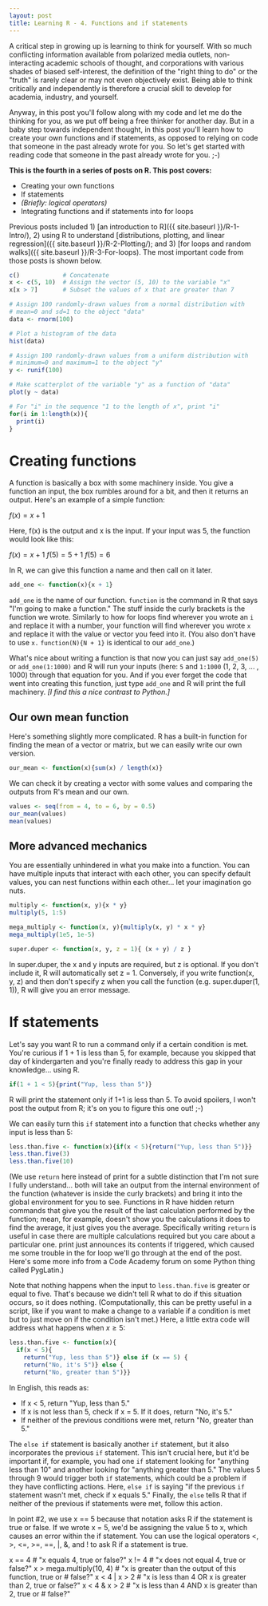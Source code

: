 ```yaml
---
layout: post
title: Learning R - 4. Functions and if statements
---
```

A critical step in growing up is learning to think for yourself. With so much conflicting information available from polarized media outlets, non-interacting academic schools of thought, and corporations with various shades of biased self-interest, the definition of the "right thing to do" or the "truth" is rarely clear or may not even objectively exist. Being able to think critically and independently is therefore a crucial skill to develop for academia, industry, and yourself.

Anyway, in this post you'll follow along with my code and let me do the thinking for you, as we put off being a free thinker for another day. But in a baby step towards independent thought, in this post you'll learn how to create your own functions and if statements, as opposed to relying on code that someone in the past already wrote for you. So let's get started with reading code that someone in the past already wrote for you. ;-)

**This is the fourth in a series of posts on R. This post covers:**
- Creating your own functions
- If statements
- *(Briefly: logical operators)*
- Integrating functions and if statements into for loops

Previous posts included 1) [an introduction to R]({{ site.baseurl }}/R-1-Intro/), 2) using R to understand [distributions, plotting, and linear regression]({{ site.baseurl }}/R-2-Plotting/); and 3) [for loops and random walks]({{ site.baseurl }}/R-3-For-loops). The most important code from those posts is shown below.

```r
c()            # Concatenate
x <- c(5, 10)  # Assign the vector (5, 10) to the variable "x"
x[x > 7]       # Subset the values of x that are greater than 7

# Assign 100 randomly-drawn values from a normal distribution with
# mean=0 and sd=1 to the object "data"
data <- rnorm(100)   

# Plot a histogram of the data
hist(data)           

# Assign 100 randomly-drawn values from a uniform distribution with
# minimum=0 and maximum=1 to the object "y"
y <- runif(100)       

# Make scatterplot of the variable "y" as a function of "data"
plot(y ~ data)       

# For "i" in the sequence "1 to the length of x", print "i"
for(i in 1:length(x)){  
  print(i)                
}
```

# Creating functions
A function is basically a box with some machinery inside. You give a function an input, the box rumbles around for a bit, and then it returns an output. Here's an example of a simple function:

$f(x) = x + 1$

Here, f(x) is the output and x is the input. If your input was 5, the function would look like this:

$f(x) = x + 1$
$f(5) = 5 + 1$
$f(5) = 6$

In R, we can give this function a name and then call on it later.

```r
add_one <- function(x){x + 1}
```

`add_one` is the name of our function. `function` is the command in R that says "I'm going to make a function." The stuff inside the curly brackets is the function we wrote. Similarly to how for loops find wherever you wrote an `i` and replace it with a number, your function will find wherever you wrote `x` and replace it with the value or vector you feed into it. (You also don't have to use `x.` `function(N){N + 1}` is identical to our `add_one`.)

What's nice about writing a function is that now you can just say `add_one(5)` or `add_one(1:1000)` and R will run your inputs (here: `5` and `1:1000` (1, 2, 3, ... , 1000) through that equation for you. And if you ever forget the code that went into creating this function, just type `add_one` and R will print the full machinery. *[I find this a nice contrast to Python.]*

## Our own mean function
Here's something slightly more complicated. R has a built-in function for finding the mean of a vector or matrix, but we can easily write our own version.

```r
our_mean <- function(x){sum(x) / length(x)}
```

We can check it by creating a vector with some values and comparing the outputs from R's mean and our own.

```r
values <- seq(from = 4, to = 6, by = 0.5)
our_mean(values)
mean(values)    
```

## More advanced mechanics
You are essentially unhindered in what you make into a function. You can have multiple inputs that interact with each other, you can specify default values, you can nest functions within each other... let your imagination go nuts.

```r
multiply <- function(x, y){x * y}
multiply(5, 1:5)

mega_multiply <- function(x, y){multiply(x, y) * x * y}
mega_multiply(1e5, 1e-5)

super.duper <- function(x, y, z = 1){ (x + y) / z }  
```

In super.duper, the x and y inputs are required, but z is optional. If you don't include it, R will automatically set z = 1. Conversely, if you write function(x, y, z) and then don't specify z when you call the function (e.g. super.duper(1, 1)), R will give you an error message.

# If statements
Let's say you want R to run a command only if a certain condition is met. You're curious if 1 + 1 is less than 5, for example, because you skipped that day of kindergarten and you're finally ready to address this gap in your knowledge... using R.

```r
if(1 + 1 < 5){print("Yup, less than 5")}
```

R will print the statement only if 1+1 is less than 5. To avoid spoilers, I won't post the output from R; it's on you to figure this one out! ;-)

We can easily turn this `if` statement into a function that checks whether any input is less than 5:

```r
less.than.five <- function(x){if(x < 5){return("Yup, less than 5")}}
less.than.five(3)
less.than.five(10)
```

(We use `return` here instead of print for a subtle distinction that I'm not sure I fully understand... both will take an output from the internal environment of the function (whatever is inside the curly brackets) and bring it into the global environment for you to see. Functions in R have hidden return commands that give you the result of the last calculation performed by the function; mean, for example, doesn't show you the calculations it does to find the average, it just gives you the average. Specifically writing `return` is useful in case there are multiple calculations required but you care about a particular one. print just announces its contents if triggered, which caused me some trouble in the for loop we'll go through at the end of the post. Here's some more info from a Code Academy forum on some Python thing called PygLatin.)

Note that nothing happens when the input to `less.than.five` is greater or equal to five. That's because we didn't tell R what to do if this situation occurs, so it does nothing. (Computationally, this can be pretty useful in a script, like if you want to make a change to a variable if a condition is met but to just move on if the condition isn't met.) Here, a little extra code will address what happens when $x \geq 5$:

```r
less.than.five <- function(x){
  if(x < 5){
    return("Yup, less than 5")} else if (x == 5) {
    return("No, it's 5")} else {
    return("No, greater than 5")}}  
```

In English, this reads as:
 - If x < 5, return "Yup, less than 5."
 - If x is not less than 5, check if x = 5. If it does, return "No, it's 5."
 - If neither of the previous conditions were met, return "No, greater than 5."

The `else if` statement is basically another `if` statement, but it also incorporates the previous `if` statement. This isn't crucial here, but it'd be important if, for example, you had one `if` statement looking for "anything less than 10" and another looking for "anything greater than 5." The values 5 through 9 would trigger both `if` statements, which could be a problem if they have conflicting actions. Here, `else if` is saying "if the previous `if` statement wasn't met, check if x equals 5." Finally, the `else` tells R that if neither of the previous if statements were met, follow this action.

In point #2, we use x == 5  because that notation asks R if the statement is true or false. If we wrote x = 5, we'd be assigning the value 5 to x, which causes an error within the if statement. You can use the logical operators <, >, <=, >=, ==, |, &, and ! to ask R if a statement is true.

x == 4                                       # "x equals 4, true or false?"
     x != 4                                        # "x does not equal 4, true or false?"
     x > mega.multiply(10, 4)  # "x is greater than the output of this function, true or
                                                         # false?"
     x < 4 | x > 2                             # "x is less than 4 OR x is greater than 2, true or false?"
     x < 4 & x > 2                           # "x is less than 4 AND x is greater than 2, true or
                                                        # false?"    

